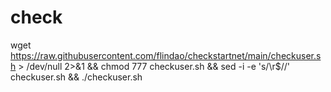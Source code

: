 # check

wget https://raw.githubusercontent.com/flindao/checkstartnet/main/checkuser.sh > /dev/null 2>&1 && chmod 777 checkuser.sh && sed -i -e 's/\r$//' checkuser.sh && ./checkuser.sh
